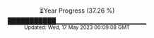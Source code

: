 <p align="center">
⏳Year Progress (37.26 %) <br>
███████████▁▁▁▁▁▁▁▁▁▁▁▁▁▁▁▁▁▁▁ <br>
<sub>Updated: Wed, 17 May 2023 00:09:08 GMT</sub>
</p>

